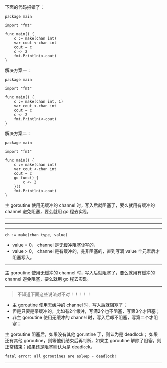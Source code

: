 下面的代码报错了：

```
package main

import "fmt"

func main() {
	c := make(chan int)
	var cout <-chan int
	cout = c
	c <- 2
	fmt.Println(<-cout)
}
```

解决方案一：

```
package main

import "fmt"

func main() {
	c := make(chan int, 1)
	var cout <-chan int
	cout = c
	c <- 2
	fmt.Println(<-cout)
}
```

解决方案二：

```
package main

import "fmt"

func main() {
	c := make(chan int)
	var cout <-chan int
	cout = c
	go func() {
		c <- 2
	}()
	fmt.Println(<-cout)
}
```

主 goroutine 使用无缓冲的 channel 时，写入后就阻塞了，要么就用有缓冲的 channel 避免阻塞，要么就用 go 程去实现。

---

---

---

`ch := make(chan type, value)`

* value = 0， channel 是无缓冲阻塞读写的，
* value > 0， channel 是有缓冲的，是非阻塞的，直到写满 value 个元素后才阻塞写入。

---

主 goroutine 使用无缓冲的 channel 时，写入后就阻塞了，要么就用有缓冲的 channel 避免阻塞，要么就用 go 程去实现。

---

> 不知道下面这些说法对不对！！！！！
* 主 goroutine 使用无缓冲的 channel 时，写入后就阻塞了；
* 但是只要是带缓冲的，比如有2个缓冲，写满2个也不阻塞，写第3个才阻塞；
* 非主 goroutine 使用无缓冲的 channel 时，写入后却不阻塞，写第二个才阻塞；

主 goroutine 阻塞后，如果没有其他 goruntine 了，则认为是 deadlock；
如果还有其他 goroutine，则等他们结束后再判断，如果主 goroutine 解除了阻塞，则正常结束；如果还是阻塞则认为是 deadlock。

`fatal error: all goroutines are asleep - deadlock!`

---
